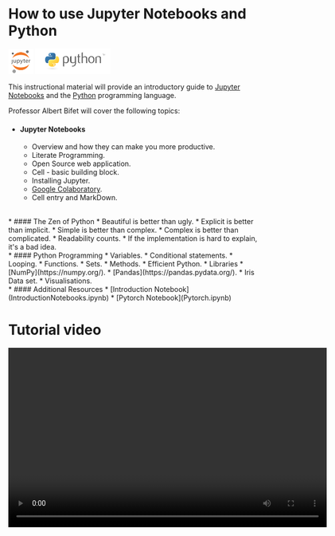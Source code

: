 # How to use Jupyter Notebooks and Python

<img width="10%" height="10%" src="/img/icon-hires.png">
<img width="30%" height="30%" src="/img/python-logo-master-v3-TM.png">

This instructional material will provide an introductory guide to [Jupyter Notebooks](https://jupyter.org/) and the [Python](https://www.python.org/) programming language.

Professor Albert Bifet will cover the following topics:

* #### Jupyter Notebooks
    * Overview and how they can make you more productive.
    * Literate Programming.
    * Open Source web application.
    * Cell - basic building block.
    * Installing Jupyter.
    * [Google Colaboratory](https://colab.research.google.com/).
    * Cell entry and MarkDown.
<br>
* #### The Zen of Python
    * Beautiful is better than ugly. 
    * Explicit is better than implicit. 
    * Simple is better than complex. 
    * Complex is better than complicated. 
    * Readability counts. 
    * If the implementation is hard to explain, it's a bad idea.
<br>
* #### Python Programming
    * Variables.
    * Conditional statements.
    * Looping.
    * Functions.
    * Sets.
    * Methods.
    * Efficient Python.
    * Libraries
        * [NumPy](https://numpy.org/).
        * [Pandas](https://pandas.pydata.org/).
        * Iris Data set.
        * Visualisations.
<br>
* #### Additional Resources
    * [Introduction Notebook](IntroductionNotebooks.ipynb)
    * [Pytorch Notebook](Pytorch.ipynb)


# Tutorial video

<video class="video" width="640" height="360" controls>
    <source src="/video/Notebooks_Python_Prof_Albert Bifet.mp4" type="video/mp4">
</video>



